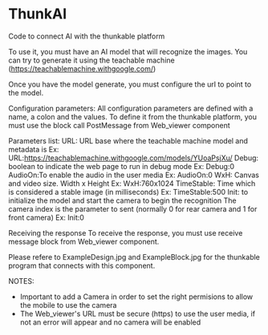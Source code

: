 # ThunkAI
Code to connect AI with the thunkable platform

To use it, you must have an AI model that will recognize the images.
You can try to generate it using the teachable machine (https://teachablemachine.withgoogle.com/)

Once you have the model generate, you must configure the url to point to the model.

Configuration parameters:
All configuration parameters are defined with a name, a colon and the values. 
To define it from the thunkable platform, you must use the block call PostMessage from Web_viewer component

Parameters list:
  URL: URL base where the teachable machine model and metadata is
    Ex: URL:https://teachablemachine.withgoogle.com/models/YUoaPsjXu/
  Debug: boolean to indicate the web page to run in debug mode
    Ex: Debug:0
  AudioOn:To enable the audio in the user media
    Ex: AudioOn:0
  WxH: Canvas and video size. Width x Height
    Ex: WxH:760x1024
  TimeStable: Time which is considered a stable image (in milliseconds)
    Ex: TimeStable:500
  Init: to initialize the model and start the camera to begin the recognition
  	The camera index is the parameter to sent (normally 0 for rear camera and 1 for front camera)
    Ex: Init:0


 Receiving the response
 To receive the response, you must use receive message block from Web_viewer component.

 Please refere to ExampleDesign.jpg and ExampleBlock.jpg for the thunkable program that connects with this component.


 NOTES:
 - Important to add a Camera in order to set the right permisions to allow the mobile to use the camera
 - The Web_viewer's URL must be secure (https) to use the user media, if not an error will appear and no camera will be enabled